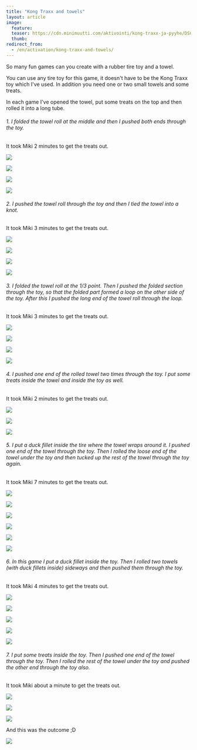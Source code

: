 ```yaml
---
title: "Kong Traxx and towels"
layout: article
image:
  feature:
  teaser: https://cdn.minimuutti.com/aktivointi/kong-traxx-ja-pyyhe/DSC57081-245px.jpg
  thumb:
redirect_from:
  - /en/activation/kong-traxx-and-towels/
---
```


So many fun games can you create with a rubber tire toy and a towel.

You can use any tire toy for this game, it doesn't have to be the Kong Traxx toy which I've used. In addition you need one or two small towels and some treats.

In each game I've opened the towel, put some treats on the top and then rolled it into a long tube.

###### 1. I folded the towel roll at the middle and then I pushed both ends through the toy.
It took Miki 2 minutes to get the treats out.

![](https://cdn.minimuutti.com/aktivointi/kong-traxx-ja-pyyhe/DSC57006-800px.jpg)

![](https://cdn.minimuutti.com/aktivointi/kong-traxx-ja-pyyhe/DSC57009-800px.jpg)

![](https://cdn.minimuutti.com/aktivointi/kong-traxx-ja-pyyhe/DSC57014-800px.jpg)

![](https://cdn.minimuutti.com/aktivointi/kong-traxx-ja-pyyhe/DSC57043-800px.jpg)

###### 2. I pushed the towel roll through the toy and then I tied the towel into a knot.
It took Miki 3 minutes to get the treats out.

![](https://cdn.minimuutti.com/aktivointi/kong-traxx-ja-pyyhe/DSC57672-800px.jpg)

![](https://cdn.minimuutti.com/aktivointi/kong-traxx-ja-pyyhe/DSC56921-800px.jpg)

![](https://cdn.minimuutti.com/aktivointi/kong-traxx-ja-pyyhe/DSC56997-800px.jpg)

![](https://cdn.minimuutti.com/aktivointi/kong-traxx-ja-pyyhe/DSC56936-800px.jpg)

###### 3. I folded the towel roll at the 1/3 point. Then I pushed the folded section through the toy, so that the folded part formed a loop on the other side of the toy. After this I pushed the long end of the towel roll through the loop.
It took Miki 3 minutes to get the treats out.

![](https://cdn.minimuutti.com/aktivointi/kong-traxx-ja-pyyhe/Kollaasi_1-800px.jpg)

![](https://cdn.minimuutti.com/aktivointi/kong-traxx-ja-pyyhe/DSC57081-800px.jpg)

![](https://cdn.minimuutti.com/aktivointi/kong-traxx-ja-pyyhe/DSC57112-800px.jpg)

![](https://cdn.minimuutti.com/aktivointi/kong-traxx-ja-pyyhe/DSC57117-800px.jpg)

###### 4. I pushed one end of the rolled towel two times through the toy. I put some treats inside the towel and inside the toy as well.
It took Miki 2 minutes to get the treats out.

![](https://cdn.minimuutti.com/aktivointi/kong-traxx-ja-pyyhe/DSC57135-800px.jpg)

![](https://cdn.minimuutti.com/aktivointi/kong-traxx-ja-pyyhe/DSC57160-800px.jpg)

![](https://cdn.minimuutti.com/aktivointi/kong-traxx-ja-pyyhe/DSC57167-800px.jpg)

###### 5. I put a duck fillet inside the tire where the towel wraps around it. I pushed one end of the towel through the toy. Then I rolled the loose end of the towel under the toy and then tucked up the rest of the towel through the toy again.
It took Miki 7 minutes to get the treats out.

![](https://cdn.minimuutti.com/aktivointi/kong-traxx-ja-pyyhe/Kollaasi_4-800px.jpg)

![](https://cdn.minimuutti.com/aktivointi/kong-traxx-ja-pyyhe/DSC57418-800px.jpg)

![](https://cdn.minimuutti.com/aktivointi/kong-traxx-ja-pyyhe/DSC57479-800px.jpg)

![](https://cdn.minimuutti.com/aktivointi/kong-traxx-ja-pyyhe/DSC57437-800px.jpg)

![](https://cdn.minimuutti.com/aktivointi/kong-traxx-ja-pyyhe/DSC57512-800px.jpg)

![](https://cdn.minimuutti.com/aktivointi/kong-traxx-ja-pyyhe/DSC57527-800px.jpg)

###### 6. In this game I put a duck fillet inside the toy. Then I rolled two towels (with duck fillets inside) sideways and then pushed them through the toy.
It took Miki 4 minutes to get the treats out.

![](https://cdn.minimuutti.com/aktivointi/kong-traxx-ja-pyyhe/Kollaasi_3-800px.jpg)

![](https://cdn.minimuutti.com/aktivointi/kong-traxx-ja-pyyhe/DSC57182-800px.jpg)

![](https://cdn.minimuutti.com/aktivointi/kong-traxx-ja-pyyhe/DSC57250-800px.jpg)

![](https://cdn.minimuutti.com/aktivointi/kong-traxx-ja-pyyhe/DSC57329-800px.jpg)

![](https://cdn.minimuutti.com/aktivointi/kong-traxx-ja-pyyhe/DSC57380-800px.jpg)

###### 7. I put some treats inside the toy. Then I pushed one end of the towel through the toy. Then I rolled the rest of the towel under the toy and pushed the other end through the toy also.
It took Miki about a minute to get the treats out.

![](https://cdn.minimuutti.com/aktivointi/kong-traxx-ja-pyyhe/Kollaasi_2-800px.jpg)

![](https://cdn.minimuutti.com/aktivointi/kong-traxx-ja-pyyhe/DSC57681-800px.jpg)

![](https://cdn.minimuutti.com/aktivointi/kong-traxx-ja-pyyhe/DSC57691-800px.jpg)

And this was the outcome ;D

![](https://cdn.minimuutti.com/aktivointi/kong-traxx-ja-pyyhe/DSC57563-800px.jpg)
